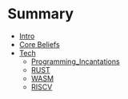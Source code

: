 # Summary

- [Intro](./intro.md)
- [Core Beliefs](./core_beliefs.md)
- [Tech](./tech.md)
  - [Programming_Incantations](./Programming_Incantations.md)
  - [RUST]()
  - [WASM]()
  - [RISCV]()
